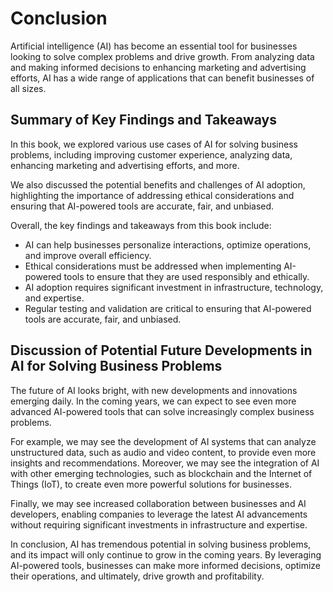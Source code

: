 # Conclusion

Artificial intelligence (AI) has become an essential tool for businesses looking to solve complex problems and drive growth. From analyzing data and making informed decisions to enhancing marketing and advertising efforts, AI has a wide range of applications that can benefit businesses of all sizes.

Summary of Key Findings and Takeaways
-------------------------------------

In this book, we explored various use cases of AI for solving business problems, including improving customer experience, analyzing data, enhancing marketing and advertising efforts, and more.

We also discussed the potential benefits and challenges of AI adoption, highlighting the importance of addressing ethical considerations and ensuring that AI-powered tools are accurate, fair, and unbiased.

Overall, the key findings and takeaways from this book include:

* AI can help businesses personalize interactions, optimize operations, and improve overall efficiency.
* Ethical considerations must be addressed when implementing AI-powered tools to ensure that they are used responsibly and ethically.
* AI adoption requires significant investment in infrastructure, technology, and expertise.
* Regular testing and validation are critical to ensuring that AI-powered tools are accurate, fair, and unbiased.

Discussion of Potential Future Developments in AI for Solving Business Problems
-------------------------------------------------------------------------------

The future of AI looks bright, with new developments and innovations emerging daily. In the coming years, we can expect to see even more advanced AI-powered tools that can solve increasingly complex business problems.

For example, we may see the development of AI systems that can analyze unstructured data, such as audio and video content, to provide even more insights and recommendations. Moreover, we may see the integration of AI with other emerging technologies, such as blockchain and the Internet of Things (IoT), to create even more powerful solutions for businesses.

Finally, we may see increased collaboration between businesses and AI developers, enabling companies to leverage the latest AI advancements without requiring significant investments in infrastructure and expertise.

In conclusion, AI has tremendous potential in solving business problems, and its impact will only continue to grow in the coming years. By leveraging AI-powered tools, businesses can make more informed decisions, optimize their operations, and ultimately, drive growth and profitability.